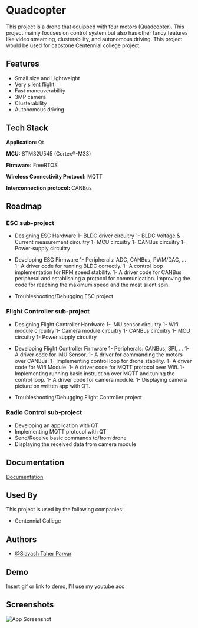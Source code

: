 # Quadcopter

This project is a drone that equipped with four motors (Quadcopter). This project mainly focuses on control system but also has other fancy features like video streaming, clusterability, and autonomous driving. This project would be used for capstone Centennial college project.


## Features

- Small size and Lightweight
- Very silent flight
- Fast maneuverability
- 3MP camera
- Clusterability
- Autonomous driving


## Tech Stack

**Application:** Qt

**MCU:** STM32U545 (Cortex®-M33)

**Firmware:** FreeRTOS

**Wireless Connectivity Protocol:** MQTT

**Interconnection protocol:** CANBus


## Roadmap

### ESC sub-project
- Designing ESC Hardware
1-	BLDC driver circuitry
1-	BLDC Voltage & Current measurement circuitry
1-	MCU circuitry
1-	CANBus circuitry
1-	Power-supply circuitry

- Developing ESC Firmware
1-	Peripherals: ADC, CANBus, PWM/DAC, ...
1-	A driver code for running BLDC correctly.
1-	A control loop implementation for RPM speed stability.
1-	A driver code for CANBus peripheral and establishing a protocol for communication.
	Improving the code for reaching the maximum speed and the most silent spin.
	
- Troubleshooting/Debugging ESC project

### Flight Controller sub-project
- Designing Flight Controller Hardware
1-	IMU sensor circuitry
1-	Wifi module circuitry
1-	Camera module circuitry	
1-	CANBus circuitry
1-	MCU circuitry
1-	Power supply circuitry

- Developing Flight Controller Firmware
1-	Peripherals: CANBus, SPI, ...
1-	A driver code for IMU Sensor.
1-	A driver for commanding the motors over CANBus.
1-	Implementing control loop for drone stability.
1-	A driver code for Wifi Module.
1-	A driver code for MQTT protocol over Wifi.
1-	Implementing running basic instruction over MQTT and tuning the control loop.
1-	A driver code for camera module.
1-	Displaying camera picture on written app with QT.

- Troubleshooting/Debugging Flight Controller project

### Radio Control sub-project
- Developing an application with QT
- Implementing MQTT protocol with QT
- Send/Receive basic commands to/from drone
- Displaying the received data from camera module


## Documentation

[Documentation](https://github.com/mend0z0/QuadCopter/tree/main/Doc)


## Used By

This project is used by the following companies:

- Centennial College

## Authors

- [@Siavash Taher Parvar](https://www.github.com/mend0z0)


## Demo

Insert gif or link to demo, I'll use my youtube acc


## Screenshots

![App Screenshot](https://via.placeholder.com/468x300?text=App+Screenshot+Here)

